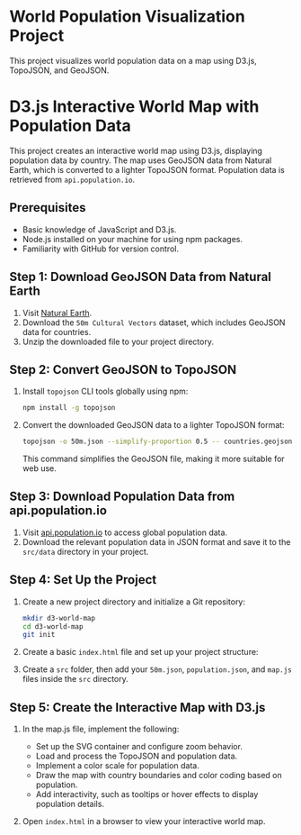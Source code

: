 # World Population Visualization Project

This project visualizes world population data on a map using D3.js, TopoJSON, and GeoJSON.

# D3.js Interactive World Map with Population Data

This project creates an interactive world map using D3.js, displaying population data by country. The map uses GeoJSON data from Natural Earth, which is converted to a lighter TopoJSON format. Population data is retrieved from `api.population.io`.

## Prerequisites

- Basic knowledge of JavaScript and D3.js.
- Node.js installed on your machine for using npm packages.
- Familiarity with GitHub for version control.

## Step 1: Download GeoJSON Data from Natural Earth

1. Visit [Natural Earth](https://www.naturalearthdata.com/downloads/50m-cultural-vectors/).
2. Download the `50m Cultural Vectors` dataset, which includes GeoJSON data for countries.
3. Unzip the downloaded file to your project directory.

## Step 2: Convert GeoJSON to TopoJSON

1. Install `topojson` CLI tools globally using npm:

    ```bash
    npm install -g topojson
    ```

2. Convert the downloaded GeoJSON data to a lighter TopoJSON format:

    ```bash
    topojson -o 50m.json --simplify-proportion 0.5 -- countries.geojson
    ```

   This command simplifies the GeoJSON file, making it more suitable for web use.

## Step 3: Download Population Data from api.population.io

1. Visit [api.population.io](http://api.population.io) to access global population data.
2. Download the relevant population data in JSON format and save it to the `src/data` directory in your project.

## Step 4: Set Up the Project

1. Create a new project directory and initialize a Git repository:

    ```bash
    mkdir d3-world-map
    cd d3-world-map
    git init
    ```

2. Create a basic `index.html` file and set up your project structure:

3. Create a `src` folder, then add your `50m.json`, `population.json`, and `map.js` files inside the `src` directory.

## Step 5: Create the Interactive Map with D3.js

1. In the map.js file, implement the following:
   
    - Set up the SVG container and configure zoom behavior.
    - Load and process the TopoJSON and population data.
    - Implement a color scale for population data.
    - Draw the map with country boundaries and color coding based on population.
    - Add interactivity, such as tooltips or hover effects to display population details.
    
2. Open `index.html` in a browser to view your interactive world map.


